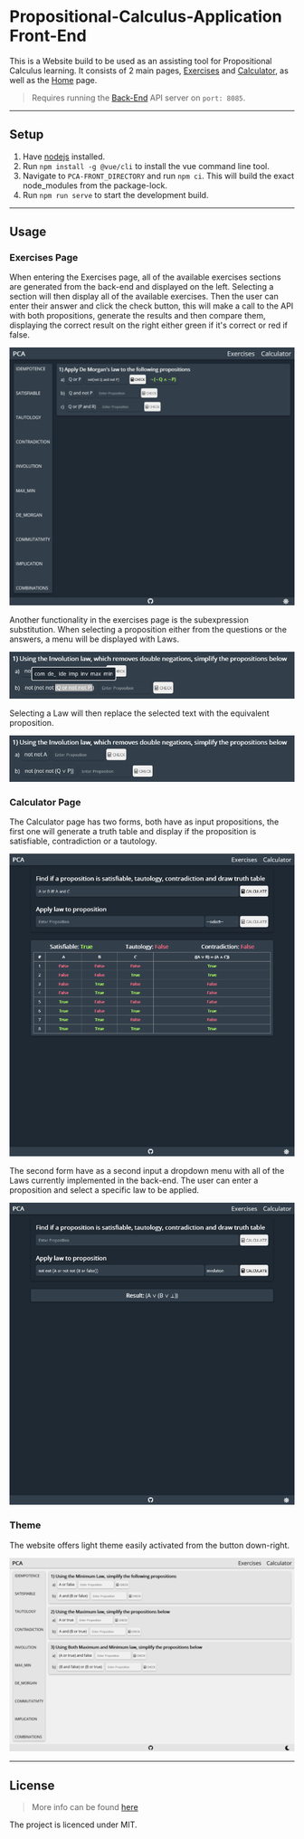 # Propositional-Calculus-Application Front-End

This is a Website build to be used as an assisting tool for Propositional Calculus learning.
It consists of 2 main pages, [Exercises](src/views/Exercises.vue) and [Calculator](src/views/Calculator.vue), as well as the [Home](src/views/Home.vue) page.

> Requires running the [Back-End](https://github.com/p2424630/PCA) API server on `port: 8085`.

---

## Setup

1. Have [nodejs](https://nodejs.org/en/) installed.
2. Run `npm install -g @vue/cli` to install the vue command line tool.
3. Navigate to `PCA-FRONT_DIRECTORY` and run `npm ci`. This will build the exact node_modules from the package-lock.
4. Run `npm run serve` to start the development build.

---

## Usage

### Exercises Page

When entering the Exercises page, all of the available exercises sections are generated from the back-end and displayed on the left. Selecting a section will then display all of the available exercises. Then the user can enter their answer and click the check button, this will make a call to the API with both propositions, generate the results and then compare them, displaying the correct result on the right either green if it's correct or red if false.

![alt text][exercises_1]

[exercises_1]: images/exercises_example_1.png "pcabuilder image"

Another functionality in the exercises page is the subexpression substitution. When selecting a proposition either from the questions or the answers, a menu will be displayed with Laws.

![alt text][exercises_menu_1]

[exercises_menu_1]: images/exercises_example_menu_1.png "pcabuilder image"

Selecting a Law will then replace the selected text with the equivalent proposition.

![alt text][exercises_menu_2]

[exercises_menu_2]: images/exercises_example_menu_2.png "pcabuilder image"

### Calculator Page

The Calculator page has two forms, both have as input propositions, the first one will generate a truth table and display if the proposition is satisfiable, contradiction or a tautology.

![alt text][calculator_1]

[calculator_1]: images/calculator_example_1.png "pcabuilder image"

The second form have as a second input a dropdown menu with all of the Laws currently implemented in the back-end. The user can enter a proposition and select a specific law to be applied.

![alt text][calculator_2]

[calculator_2]: images/calculator_example_2.png "pcabuilder image"

### Theme

The website offers light theme easily activated from the button down-right.

![alt text][exercises_light_1]

[exercises_light_1]: images/exercises_light_1.png "theme image"

---

## License

> More info can be found [here](LICENSE)

The project is licenced under MIT.
